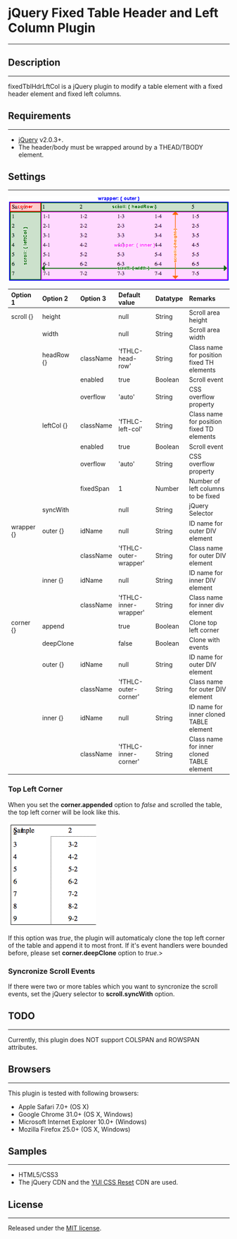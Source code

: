 # jQuery Fixed Table Header and Left Column Plugin
---

## Description
---
fixedTblHdrLftCol is a jQuery plugin to modify a table element with a fixed header element and fixed left columns.

## Requirements
---
* [jQuery](http://jquery.com/) v2.0.3+.
* The header/body must be wrapped around by a THEAD/TBODY element.

## Settings
---
![sample1](samples/sample1.png)

Option 1  |Option 2  |Option 3 |Default value        |Datatype|Remarks
:---------|:---------|:--------|:--------------------|:-------|:------
scroll {} |height    |         |null                 |String  |Scroll area height
          |width     |         |null                 |String  |Scroll area width
          |headRow {}|className|'fTHLC-head-row'     |String  |Class name for position fixed TH elements
          |          |enabled  |true                 |Boolean |Scroll event
          |          |overflow |'auto'               |String  |CSS overflow property
          |leftCol {}|className|'fTHLC-left-col'     |String  |Class name for position fixed TD elements
          |          |enabled  |true                 |Boolean |Scroll event
          |          |overflow |'auto'               |String  |CSS overflow property
          |          |fixedSpan|1                    |Number  |Number of left columns to be fixed
          |syncWith  |         |null                 |String  |jQuery Selector
wrapper {}|outer {}  |idName   |null                 |String  |ID name for outer DIV element
          |          |className|'fTHLC-outer-wrapper'|String  |Class name for outer DIV element
          |inner {}  |idName   |null                 |String  |ID name for inner DIV element
          |          |className|'fTHLC-inner-wrapper'|String  |Class name for inner div element
corner {} |append    |         |true                 |Boolean |Clone top left corner
          |deepClone |         |false                |Boolean |Clone with events
          |outer {}  |idName   |null                 |String  |ID name for outer DIV element
          |          |className|'fTHLC-outer-corner' |String  |Class name for outer DIV element
          |inner {}  |idName   |null                 |String  |ID name for inner cloned TABLE element
          |          |className|'fTHLC-inner-corner' |String  |Class name for inner cloned TABLE element

### Top Left Corner

When you set the **corner.appended** option to *false* and scrolled the table, the top left corner will be look like this. 

![sample2](samples/sample2.png)

If this option was *true*, the plugin will automaticaly clone the top left corner of the table and append it to most front. If it's event handlers were bounded before, please set **corner.deepClone** option to *true*.>

### Syncronize Scroll Events
If there were two or more tables which you want to syncronize the scroll events, set the jQuery selector to **scroll.syncWith** option.

## TODO
---
Currently, this plugin does NOT support COLSPAN and ROWSPAN attributes.

## Browsers
---
This plugin is tested with following browsers:

* Apple Safari 7.0+ (OS X)
* Google Chrome 31.0+ (OS X, Windows)
* Microsoft Internet Explorer 10.0+ (Windows)
* Mozilla Firefox 25.0+ (OS X, Windows)

## Samples
---
* HTML5/CSS3
* The jQuery CDN and the [YUI CSS Reset](http://yuilibrary.com/yui/docs/cssreset/) CDN are used.

## License
---
Released under the [MIT license](http://www.opensource.org/licenses/MIT).
